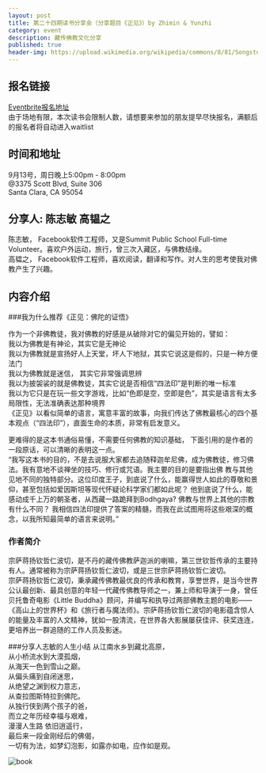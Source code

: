 ```yaml
---
layout: post
title: 第二十四期读书分享会（分享题目《正见》）by Zhimin & Yunzhi
category: event
description: 藏传佛教文化分享
published: true
header-img: https://upload.wikimedia.org/wikipedia/commons/8/81/SongstenGampoandwives.jpg
---
```


## 报名链接
[Eventbrite报名地址](http://www.eventbrite.com/e/18519396012)  
由于场地有限，本次读书会限制人数，请想要来参加的朋友提早尽快报名，满额后的报名者将自动进入waitlist

## 时间和地址
9月13号，周日晚上5:00pm - 8:00pm  
@3375 Scott Blvd, Suite 306  
Santa Clara, CA 95054

## 分享人: 陈志敏 高韫之
陈志敏， Facebook软件工程师，又是Summit Public School Full-time Volunteer。喜欢户外运动，旅行，曾三次入藏区，与佛教结缘。  
高韫之， Facebook软件工程师，喜欢阅读，翻译和写作。对人生的思考使我对佛教产生了兴趣。

## 内容介绍

###我为什么推荐《正见：佛陀的证悟》

作为一个非佛教徒，我对佛教的好感是从破除对它的偏见开始的，譬如：  
我以为佛教是有神论，其实它是无神论  
我以为佛教就是宣扬好人上天堂，坏人下地狱，其实它说这是假的，只是一种方便法门  
我以为佛教就是迷信， 其实它非常强调思辨  
我以为披袈裟的就是佛教徒，其实它说是否相信“四法印”是判断的唯一标准  
我以为它只是在玩一些文字游戏，比如“色即是空，空即是色”，其实是语言有太多局限性，无法准确表达那种境界  
《正见》以看似简单的语言，寓意丰富的故事，向我们传达了佛教最核心的四个基本观点（“四法印”），直面生命的本质，非常有启发意义。

更难得的是这本书通俗易懂，不需要任何佛教的知识基础， 下面引用的是作者的一段原话，可以清晰的表明这一点。  
“我写这本书的目的，不是去说服大家都去追随释迦牟尼佛，成为佛教徒，修习佛法。我有意地不谈禅坐的技巧、修行或咒语。我主要的目的是要指出佛 教与其他见地不同的独特部分。这位印度王子，到底说了什么，能赢得世人如此的尊敬和景仰，甚至包括如爱因斯坦等现代怀疑论科学家们都如此呢？ 他到底说了什么，能感动成千上万的朝圣者，从西藏一路跪拜到Bodhgaya? 佛教与世界上其他的宗教有什么不同？ 我相信四法印提供了答案的精髓，而我在此试图用将这些艰深的概念，以我所知最简单的语言来说明。” 

### 作者简介
宗萨蒋扬钦哲仁波切，是不丹的藏传佛教萨迦派的喇嘛，第三世钦哲传承的主要持有人。通常被称为宗萨蒋扬钦哲仁波切，或是三世宗萨蒋扬钦哲仁波切。  
宗萨蒋扬钦哲仁波切，秉承藏传佛教最优良的传承和教育，享誉世界，是当今世界公认最创新、最具创意的年轻一代藏传佛教导师之一，兼上师和导演于一身，曾任贝托鲁奇电影《Little Buddha》顾问，并编写和执导过两部佛教主题的电影——《高山上的世界杯》和《旅行者与魔法师》。宗萨蒋扬钦哲仁波切的电影蕴含惊人的能量及丰富的人文精神，犹如一股清流，在世界各大影展屡获佳评、获奖连连，更培养出一群追随的工作人员及影迷。

###分享人志敏的人生小结
从江南水乡到藏北高原，  
从小桥流水到大漠孤烟，  
从海天一色到雪山之巅。  
从偏头痛到自闭迷思，  
从绝望之渊到权力意志，  
从查拉图斯特拉到佛陀。  
从独行侠到两个孩子的爸，  
而立之年历经幸福与艰难，  
漫漫人生路 依旧逍遥行，  
最后来一段金刚经后的佛偈，  
一切有为法，如梦幻泡影，如露亦如电，应作如是观。

![book](http://i2.sinaimg.cn/ast/2012/1010/S73344T1349859239373.jpg)

